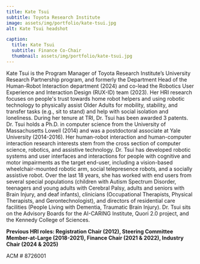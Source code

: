 ```yaml
---
title: Kate Tsui
subtitle: Toyota Research Institute
image: assets/img/portfolio/kate-tsui.jpg
alt: Kate Tsui headshot

caption:
  title: Kate Tsui
  subtitle: Finance Co-Chair
  thumbnail: assets/img/portfolio/kate-tsui.jpg
---
```

Kate Tsui is the Program Manager of Toyota Research Institute’s University Research Partnership program, and formerly the Department Head of the Human-Robot Interaction department (2024) and co-lead the Robotics User Experience and Interaction Design (RUX-ID) team (2023). Her HRI research focuses on people's trust towards home robot helpers and using robotic technology to physically assist Older Adults for mobility, stability, and transfer tasks (e.g., sit to stand) and help with social isolation and loneliness. During her tenure at TRI, Dr. Tsui has been awarded 3 patents. Dr. Tsui holds a Ph.D. in computer science from the University of Massachusetts Lowell (2014) and was a postdoctoral associate at Yale University (2014-2016). Her human-robot interaction and human-computer interaction research interests stem from the cross section of computer science, robotics, and assistive technology. Dr. Tsui has developed robotic systems and user interfaces and interactions for people with cognitive and motor impairments as the target end-user, including a vision-based wheelchair-mounted robotic arm, social telepresence robots, and a socially assistive robot. Over the last 18 years, she has worked with end users from several special populations (children with Autism Spectrum Disorder, teenagers and young adults with Cerebral Palsy, adults and seniors with Brain Injury, and deaf infants), clinicians (Occupational Therapists, Physical Therapists, and Gerontechnologist), and directors of residential care facilities (People Living with Dementia, Traumatic Brain Injury). Dr. Tsui sits on the Advisory Boards for the AI-CARING Institute, Quori 2.0 project, and the Kennedy College of Sciences.

**Previous HRI roles: Registration Chair (2012), Steering Committee Member-at-Large (2018-2021), Finance Chair (2021 & 2022), Industry Chair (2024 & 2025)**

ACM \# 8726001